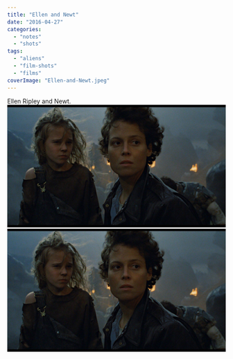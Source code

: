 ```yaml
---
title: "Ellen and Newt"
date: "2016-04-27"
categories: 
  - "notes"
  - "shots"
tags: 
  - "aliens"
  - "film-shots"
  - "films"
coverImage: "Ellen-and-Newt.jpeg"
---
```

Ellen Ripley and Newt.
[![](images/Ellen-and-Newt.jpeg)](images/Ellen-and-Newt.jpeg)
[![](images/Ellen-and-Newt.jpeg)](images/Ellen-and-Newt.jpeg)
